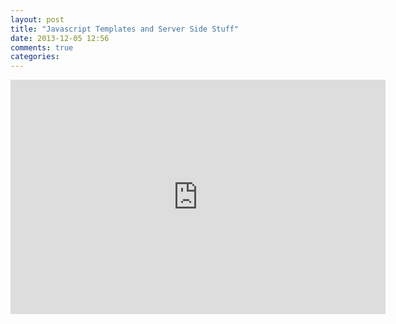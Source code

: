 ```yaml
---
layout: post
title: "Javascript Templates and Server Side Stuff"
date: 2013-12-05 12:56
comments: true
categories: 
---
```


<iframe src="http://player.vimeo.com/video/81073231" width="600" height="375" frameborder="0" webkitallowfullscreen mozallowfullscreen allowfullscreen></iframe>
